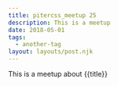 ```yaml
---
title: pitercss_meetup 25
description: This is a meetup
date: 2018-05-01
tags:
  - another-tag
layout: layouts/post.njk
---
```

 This is a meetup about {{title}}
